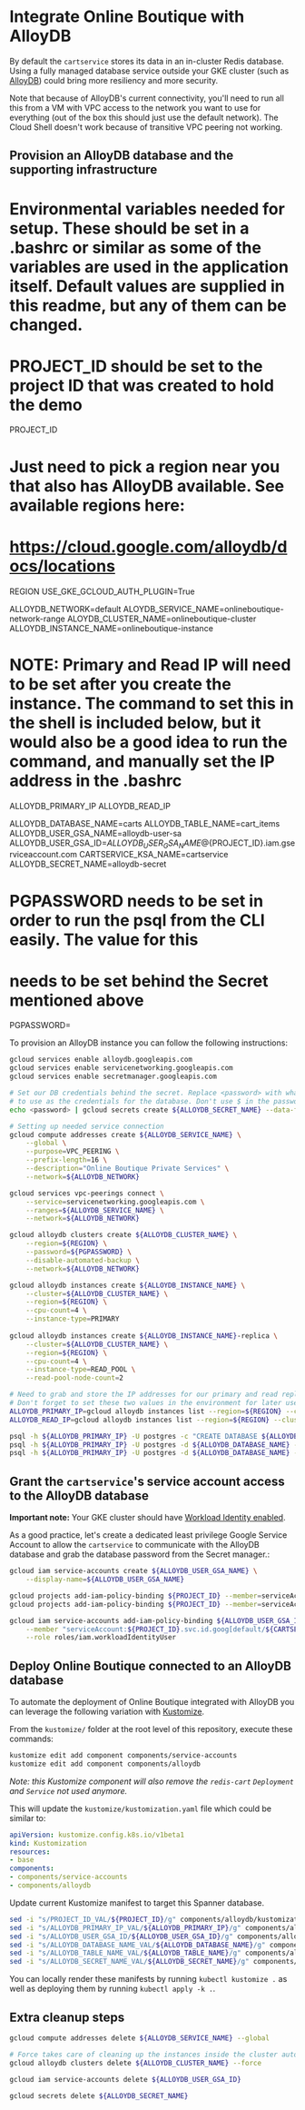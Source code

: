 # Integrate Online Boutique with AlloyDB

By default the `cartservice` stores its data in an in-cluster Redis database. 
Using a fully managed database service outside your GKE cluster (such as [AlloyDB](https://cloud.google.com/alloydb)) could bring more resiliency and more security.

Note that because of AlloyDB's current connectivity, you'll need to run all this from a VM with
VPC access to the network you want to use for everything (out of the box this should just use the
default network). The Cloud Shell doesn't work because of transitive VPC peering not working.

## Provision an AlloyDB database and the supporting infrastructure

# Environmental variables needed for setup. These should be set in a .bashrc or similar as some of the variables are used in the application itself. Default values are supplied in this readme, but any of them can be changed.
# PROJECT_ID should be set to the project ID that was created to hold the demo
PROJECT_ID
# Just need to pick a region near you that also has AlloyDB available. See available regions here:
# https://cloud.google.com/alloydb/docs/locations
REGION
USE_GKE_GCLOUD_AUTH_PLUGIN=True

ALLOYDB_NETWORK=default
ALOYDB_SERVICE_NAME=onlineboutique-network-range
ALOYDB_CLUSTER_NAME=onlineboutique-cluster
ALLOYDB_INSTANCE_NAME=onlineboutique-instance

# NOTE: Primary and Read IP will need to be set after you create the instance. The command to set this in the shell is included below, but it would also be a good idea to run the command, and manually set the IP address in the .bashrc
ALLOYDB_PRIMARY_IP
ALLOYDB_READ_IP

ALLOYDB_DATABASE_NAME=carts
ALLOYDB_TABLE_NAME=cart_items
ALLOYDB_USER_GSA_NAME=alloydb-user-sa
ALLOYDB_USER_GSA_ID=${ALLOYDB_USER_GSA_NAME}@${PROJECT_ID}.iam.gserviceaccount.com
CARTSERVICE_KSA_NAME=cartservice
ALLOYDB_SECRET_NAME=alloydb-secret
# PGPASSWORD needs to be set in order to run the psql from the CLI easily. The value for this
# needs to be set behind the Secret mentioned above
PGPASSWORD=<password>

To provision an AlloyDB instance you can follow the following instructions:
```bash
gcloud services enable alloydb.googleapis.com
gcloud services enable servicenetworking.googleapis.com
gcloud services enable secretmanager.googleapis.com

# Set our DB credentials behind the secret. Replace <password> with whatever you want
# to use as the credentials for the database. Don't use $ in the password.
echo <password> | gcloud secrets create ${ALLOYDB_SECRET_NAME} --data-file=-

# Setting up needed service connection
gcloud compute addresses create ${ALLOYDB_SERVICE_NAME} \
    --global \
    --purpose=VPC_PEERING \
    --prefix-length=16 \
    --description="Online Boutique Private Services" \
    --network=${ALLOYDB_NETWORK}

gcloud services vpc-peerings connect \
    --service=servicenetworking.googleapis.com \
    --ranges=${ALLOYDB_SERVICE_NAME} \
    --network=${ALLOYDB_NETWORK}

gcloud alloydb clusters create ${ALLOYDB_CLUSTER_NAME} \
    --region=${REGION} \
    --password=${PGPASSWORD} \
    --disable-automated-backup \
    --network=${ALLOYDB_NETWORK}

gcloud alloydb instances create ${ALLOYDB_INSTANCE_NAME} \
    --cluster=${ALLOYDB_CLUSTER_NAME} \
    --region=${REGION} \
    --cpu-count=4 \
    --instance-type=PRIMARY
    
gcloud alloydb instances create ${ALLOYDB_INSTANCE_NAME}-replica \
    --cluster=${ALLOYDB_CLUSTER_NAME} \
    --region=${REGION} \
    --cpu-count=4 \
    --instance-type=READ_POOL \
    --read-pool-node-count=2

# Need to grab and store the IP addresses for our primary and read replicas
# Don't forget to set these two values in the environment for later use.
ALLOYDB_PRIMARY_IP=gcloud alloydb instances list --region=${REGION} --cluster=${ALLOYDB_CLUSTER_NAME} --filter="INSTANCE_TYPE:PRIMARY" --format=flattened | sed -nE "s/ipAddress:\s*(.*)/\1/p"
ALLOYDB_READ_IP=gcloud alloydb instances list --region=${REGION} --cluster=${ALLOYDB_CLUSTER_NAME} --filter="INSTANCE_TYPE:READ_POOL" --format=flattened | sed -nE "s/ipAddress:\s*(.*)/\1/p"

psql -h ${ALLOYDB_PRIMARY_IP} -U postgres -c "CREATE DATABASE ${ALLOYDB_DATABASE_NAME}"
psql -h ${ALLOYDB_PRIMARY_IP} -U postgres -d ${ALLOYDB_DATABASE_NAME} -c "CREATE TABLE ${ALLOYDB_TABLE_NAME} (userId text, productId text, quantity int, PRIMARY KEY(userId, productId))"
psql -h ${ALLOYDB_PRIMARY_IP} -U postgres -d ${ALLOYDB_DATABASE_NAME} -c "CREATE INDEX cartItemsByUserId ON ${ALLOYDB_TABLE_NAME}(userId)"
```

## Grant the `cartservice`'s service account access to the AlloyDB database

**Important note:** Your GKE cluster should have [Workload Identity enabled](https://cloud.google.com/kubernetes-engine/docs/how-to/workload-identity#enable).

As a good practice, let's create a dedicated least privilege Google Service Account to allow the `cartservice` to communicate with the AlloyDB database and grab the database password from the Secret manager.:
```bash
gcloud iam service-accounts create ${ALLOYDB_USER_GSA_NAME} \
    --display-name=${ALLOYDB_USER_GSA_NAME}

gcloud projects add-iam-policy-binding ${PROJECT_ID} --member=serviceAccount:${ALLOYDB_USER_GSA_ID} --role=roles/alloydb.client
gcloud projects add-iam-policy-binding ${PROJECT_ID} --member=serviceAccount:${ALLOYDB_USER_GSA_ID} --role=roles/secretmanager.secretAccessor

gcloud iam service-accounts add-iam-policy-binding ${ALLOYDB_USER_GSA_ID} \
    --member "serviceAccount:${PROJECT_ID}.svc.id.goog[default/${CARTSERVICE_KSA_NAME}]" \
    --role roles/iam.workloadIdentityUser
```

## Deploy Online Boutique connected to an AlloyDB database

To automate the deployment of Online Boutique integrated with AlloyDB you can leverage the following variation with [Kustomize](../..).

From the `kustomize/` folder at the root level of this repository, execute these commands:
```bash
kustomize edit add component components/service-accounts
kustomize edit add component components/alloydb
```
_Note: this Kustomize component will also remove the `redis-cart` `Deployment` and `Service` not used anymore._

This will update the `kustomize/kustomization.yaml` file which could be similar to:
```yaml
apiVersion: kustomize.config.k8s.io/v1beta1
kind: Kustomization
resources:
- base
components:
- components/service-accounts
- components/alloydb
```

Update current Kustomize manifest to target this Spanner database.
```bash
sed -i "s/PROJECT_ID_VAL/${PROJECT_ID}/g" components/alloydb/kustomization.yaml
sed -i "s/ALLOYDB_PRIMARY_IP_VAL/${ALLOYDB_PRIMARY_IP}/g" components/alloydb/kustomization.yaml
sed -i "s/ALLOYDB_USER_GSA_ID/${ALLOYDB_USER_GSA_ID}/g" components/alloydb/kustomization.yaml
sed -i "s/ALLOYDB_DATABASE_NAME_VAL/${ALLOYDB_DATABASE_NAME}/g" components/alloydb/kustomization.yaml
sed -i "s/ALLOYDB_TABLE_NAME_VAL/${ALLOYDB_TABLE_NAME}/g" components/alloydb/kustomization.yaml
sed -i "s/ALLOYDB_SECRET_NAME_VAL/${ALLOYDB_SECRET_NAME}/g" components/alloydb/kustomization.yaml
```

You can locally render these manifests by running `kubectl kustomize .` as well as deploying them by running `kubectl apply -k .`.

## Extra cleanup steps
```bash
gcloud compute addresses delete ${ALLOYDB_SERVICE_NAME} --global

# Force takes care of cleaning up the instances inside the cluster automatically
gcloud alloydb clusters delete ${ALLOYDB_CLUSTER_NAME} --force

gcloud iam service-accounts delete ${ALLOYDB_USER_GSA_ID}

gcloud secrets delete ${ALLOYDB_SECRET_NAME}
```
